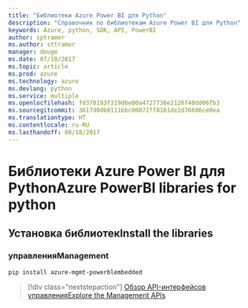 ```yaml
---
title: "Библиотеки Azure Power BI для Python"
description: "Справочник по библиотекам Azure Power BI для Python"
keywords: Azure, python, SDK, API, PowerBI
author: sptramer
ms.author: sttramer
manager: douge
ms.date: 07/10/2017
ms.topic: article
ms.prod: azure
ms.technology: azure
ms.devlang: python
ms.service: multiple
ms.openlocfilehash: fd370193f319d6e00a4727736e2126f40dd06fb3
ms.sourcegitcommit: 3617d0db0111bbc00072ff8161de2d76606ce0ea
ms.translationtype: HT
ms.contentlocale: ru-RU
ms.lasthandoff: 08/18/2017
---
```

# <a name="azure-powerbi-libraries-for-python"></a><span data-ttu-id="cfc5f-104">Библиотеки Azure Power BI для Python</span><span class="sxs-lookup"><span data-stu-id="cfc5f-104">Azure PowerBI libraries for python</span></span>

## <a name="install-the-libraries"></a><span data-ttu-id="cfc5f-105">Установка библиотек</span><span class="sxs-lookup"><span data-stu-id="cfc5f-105">Install the libraries</span></span>


### <a name="management"></a><span data-ttu-id="cfc5f-106">управления</span><span class="sxs-lookup"><span data-stu-id="cfc5f-106">Management</span></span>

```bash
pip install azure-mgmt-powerblembedded
```
> [!div class="nextstepaction"]
> [<span data-ttu-id="cfc5f-107">Обзор API-интерфейсов управления</span><span class="sxs-lookup"><span data-stu-id="cfc5f-107">Explore the Management APIs</span></span>](/python/api/overview/azure/powerbi/managementlibrary)
